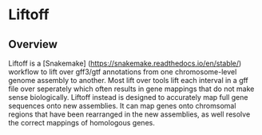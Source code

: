 # Liftoff
## Overview
Liftoff is a [Snakemake] (https://snakemake.readthedocs.io/en/stable/) workflow to lift over gff3/gtf annotations from one chromosome-level genome assembly to another. Most lift over tools lift each interval in a gff file over seperately which often results in gene mappings that do not make sense biologically. Liftoff instead is designed to accurately map full gene sequences onto new assemblies. It can map genes onto chromsomal regions that have been rearranged in the new assemblies, as well resolve the correct mappings of homologous genes.  
